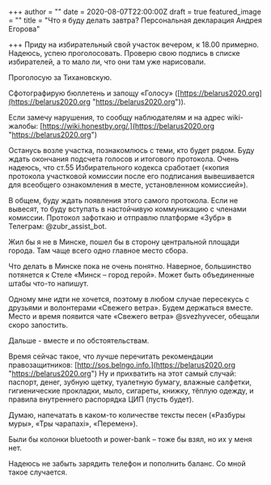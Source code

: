 +++
author = ""
date = 2020-08-07T22:00:00Z
draft = true
featured_image = ""
title = "Что я буду делать завтра? Персональная декларация Андрея Егорова"

+++
Приду на избирательный свой участок вечером, к 18.00 примерно. Надеюсь, успею проголосовать. Проверю свою подпись в списке избирателей, а то мало ли, что они там уже нарисовали. 

Проголосую за Тихановскую. 

Сфотографирую бюллетень и запощу «Голосу» ([https://belarus2020.org](https://belarus2020.org "https://belarus2020.org")). 

Если замечу нарушения, то сообщу наблюдателям и на адрес wiki-жалобы: [https://wiki.honestby.org/.](https://belarus2020.org "https://belarus2020.org") 

Останусь возле участка, познакомлюсь с теми, кто будет рядом. Буду ждать окончания подсчета голосов и итогового протокола. Очень надеюсь, что ст.55 Избирательного кодекса сработает («копия протокола участковой комиссии после его подписания вывешивается для всеобщего ознакомления в месте, установленном комиссией»). 

В общем, буду ждать появления этого самого протокола. Если не вывесят, то буду вступать в настойчивую коммуникацию с членами комиссии. Протокол зафоткаю и отправлю платформе «Зубр» в Телеграм: @zubr_assist_bot.

Жил бы я не в Минске, пошел бы в сторону центральной площади города. Там чаще всего одно главное место сбора. 

Что делать в Минске пока не очень понятно. Наверное, большинство потянется к Стеле «Минск – город герой». Может быть объединенные штабы что-то напишут.

Одному мне идти не хочется, поэтому в любом случае пересекусь с друзьями и волонтерами «Свежего ветра». Будем держаться вместе. Место и время появится чате «Свежего ветра» @svezhyvecer, обещали скоро запостить. 

Дальше - вместе и по обстоятельствам. 

Время сейчас такое, что лучше перечитать рекомендации правозащитников: [http://sos.belngo.info.](https://belarus2020.org "https://belarus2020.org") Ну и прихватить на этот самый случай: паспорт, денег, зубную щетку, туалетную бумагу, влажные салфетки, гигиенические прокладки, мыло, сигареты, книжку, тёплую одежду, и правила внутреннего распорядка ЦИП (пусть будет). 

Думаю, напечатать в каком-то количестве тексты песен («Разбуры муры», «Тры чарапахі», «Перемен»). 

Были бы колонки bluеtooth и power-bank – тоже бы взял, но их у меня нет. 

Надеюсь не забыть зарядить телефон и пополнить баланс. Со мной такое случается.